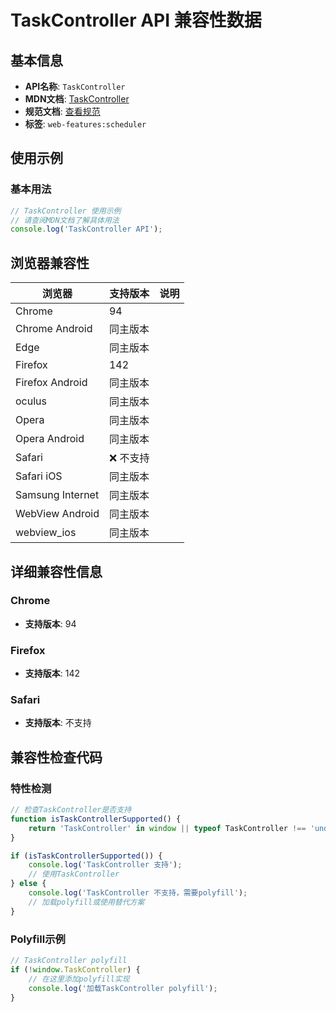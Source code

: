 # TaskController API 兼容性数据

## 基本信息

- **API名称**: `TaskController`
- **MDN文档**: [TaskController](https://developer.mozilla.org/docs/Web/API/TaskController)
- **规范文档**: [查看规范](https://wicg.github.io/scheduling-apis/#sec-task-controller)
- **标签**: `web-features:scheduler`

## 使用示例

### 基本用法

```javascript
// TaskController 使用示例
// 请查阅MDN文档了解具体用法
console.log('TaskController API');
```

## 浏览器兼容性

| 浏览器 | 支持版本 | 说明 |
|--------|----------|------|
| Chrome | 94 |  |
| Chrome Android | 同主版本 |  |
| Edge | 同主版本 |  |
| Firefox | 142 |  |
| Firefox Android | 同主版本 |  |
| oculus | 同主版本 |  |
| Opera | 同主版本 |  |
| Opera Android | 同主版本 |  |
| Safari | ❌ 不支持 |  |
| Safari iOS | 同主版本 |  |
| Samsung Internet | 同主版本 |  |
| WebView Android | 同主版本 |  |
| webview_ios | 同主版本 |  |

## 详细兼容性信息

### Chrome

- **支持版本**: 94

### Firefox

- **支持版本**: 142

### Safari

- **支持版本**: 不支持

## 兼容性检查代码

### 特性检测

```javascript
// 检查TaskController是否支持
function isTaskControllerSupported() {
    return 'TaskController' in window || typeof TaskController !== 'undefined';
}

if (isTaskControllerSupported()) {
    console.log('TaskController 支持');
    // 使用TaskController
} else {
    console.log('TaskController 不支持，需要polyfill');
    // 加载polyfill或使用替代方案
}
```

### Polyfill示例

```javascript
// TaskController polyfill
if (!window.TaskController) {
    // 在这里添加polyfill实现
    console.log('加载TaskController polyfill');
}
```

